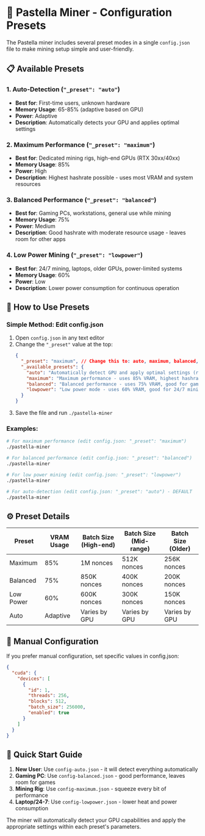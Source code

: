 # 🚀 Pastella Miner - Configuration Presets

The Pastella miner includes several preset modes in a single `config.json` file to make mining setup
simple and user-friendly.

## 📋 Available Presets

### 1. **Auto-Detection** (`"_preset": "auto"`)

- **Best for**: First-time users, unknown hardware
- **Memory Usage**: 65-85% (adaptive based on GPU)
- **Power**: Adaptive
- **Description**: Automatically detects your GPU and applies optimal settings

### 2. **Maximum Performance** (`"_preset": "maximum"`)

- **Best for**: Dedicated mining rigs, high-end GPUs (RTX 30xx/40xx)
- **Memory Usage**: 85%
- **Power**: High
- **Description**: Highest hashrate possible - uses most VRAM and system resources

### 3. **Balanced Performance** (`"_preset": "balanced"`)

- **Best for**: Gaming PCs, workstations, general use while mining
- **Memory Usage**: 75%
- **Power**: Medium
- **Description**: Good hashrate with moderate resource usage - leaves room for other apps

### 4. **Low Power Mining** (`"_preset": "lowpower"`)

- **Best for**: 24/7 mining, laptops, older GPUs, power-limited systems
- **Memory Usage**: 60%
- **Power**: Low
- **Description**: Lower power consumption for continuous operation

## 🎯 How to Use Presets

### Simple Method: Edit config.json

1. Open `config.json` in any text editor
2. Change the `"_preset"` value at the top:
   ```json
   {
     "_preset": "maximum", // Change this to: auto, maximum, balanced, or lowpower
     "_available_presets": {
       "auto": "Automatically detect GPU and apply optimal settings (recommended)",
       "maximum": "Maximum performance - uses 85% VRAM, highest hashrate",
       "balanced": "Balanced performance - uses 75% VRAM, good for gaming PCs",
       "lowpower": "Low power mode - uses 60% VRAM, good for 24/7 mining"
     }
   }
   ```
3. Save the file and run `./pastella-miner`

### Examples:

```bash
# For maximum performance (edit config.json: "_preset": "maximum")
./pastella-miner

# For balanced performance (edit config.json: "_preset": "balanced")
./pastella-miner

# For low power mining (edit config.json: "_preset": "lowpower")
./pastella-miner

# For auto-detection (edit config.json: "_preset": "auto") - DEFAULT
./pastella-miner
```

## ⚙️ Preset Details

| Preset    | VRAM Usage | Batch Size (High-end) | Batch Size (Mid-range) | Batch Size (Older) |
| --------- | ---------- | --------------------- | ---------------------- | ------------------ |
| Maximum   | 85%        | 1M nonces             | 512K nonces            | 256K nonces        |
| Balanced  | 75%        | 850K nonces           | 400K nonces            | 200K nonces        |
| Low Power | 60%        | 600K nonces           | 300K nonces            | 150K nonces        |
| Auto      | Adaptive   | Varies by GPU         | Varies by GPU          | Varies by GPU      |

## 🔧 Manual Configuration

If you prefer manual configuration, set specific values in config.json:

```json
{
  "cuda": {
    "devices": [
      {
        "id": 1,
        "threads": 256,
        "blocks": 512,
        "batch_size": 256000,
        "enabled": true
      }
    ]
  }
}
```

## 🚀 Quick Start Guide

1. **New User**: Use `config-auto.json` - it will detect everything automatically
2. **Gaming PC**: Use `config-balanced.json` - good performance, leaves room for games
3. **Mining Rig**: Use `config-maximum.json` - squeeze every bit of performance
4. **Laptop/24-7**: Use `config-lowpower.json` - lower heat and power consumption

The miner will automatically detect your GPU capabilities and apply the appropriate settings within
each preset's parameters.
